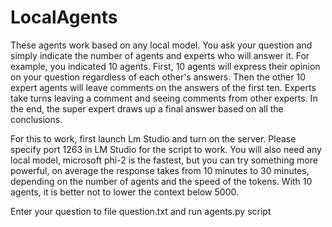 # LocalAgents
These agents work based on any local model.
You ask your question and simply indicate the number of agents and experts who will answer it.
For example, you indicated 10 agents.
First, 10 agents will express their opinion on your question regardless of each other's answers. Then the other 10 expert agents will leave comments on the answers of the first ten. Experts take turns leaving a comment and seeing comments from other experts. In the end, the super expert draws up a final answer based on all the conclusions.


For this to work, first launch Lm Studio and turn on the server. Please specify port 1263 in LM Studio for the script to work.
You will also need any local model, microsoft phi-2 is the fastest, but you can try something more powerful, on average the response takes from 10 minutes to 30 minutes, depending on the number of agents and the speed of the tokens. With 10 agents, it is better not to lower the context below 5000.

Enter your question to file question.txt and run agents.py script
